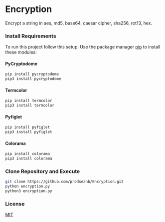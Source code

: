 # Encryption
Encrypt a string in aes, md5, base64, caesar cipher, sha256, rot13, hex.
### Install Requirements
To run this project follow this setup:
Use the package manager [pip](https://pip.pypa.io/en/stable/installing/) to install these modules:
#### PyCryptodome
```bash
pip install pycryptodome
pip3 install pycryptodome
```
#### Termcolor
```bash
pip install termcolor
pip3 install termcolor
```
#### Pyfiglet
```bash
pip install pyfiglet
pip3 install pyfiglet
```
#### Colorama
```bash
pip install colorama
pip3 install colorama
```
### Clone Repository and Execute
```bash
git clone https://github.com/prodseanb/Encryption.git
python encryption.py
python3 encryption.py
```
### License
[MIT](https://github.com/git/git-scm.com/blob/main/MIT-LICENSE.txt)

